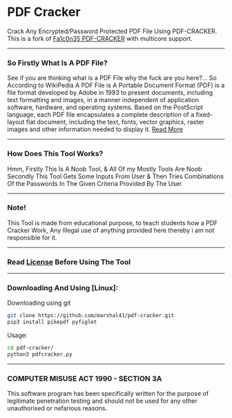 
# PDF Cracker
Crack Any Encrypted/Password Protected PDF File Using PDF-CRACKER. This is a fork of [Fa1c0n35 PDF-CRACKER](https://github.com/Fa1c0n35/pdf-cracker) with multicore support.

---
### So Firstly What Is A PDF File?
See if you are thinking what is a PDF File why the fuck are you here?...
So According to WikiPedia A PDF File is A Portable Document Format (PDF) is a file format developed by Adobe in 1993 to present documents, including text formatting and images, in a manner independent of application software, hardware, and operating systems. Based on the PostScript language, each PDF file encapsulates a complete description of a fixed-layout flat document, including the text, fonts, vector graphics, raster images and other information needed to display it. [Read More](https://en.wikipedia.org/wiki/PDF)

---
### How Does This Tool Works?
Hmm, Firstly This Is A Noob Tool, & All Of my Mostly Tools Are Noob
Secondly This Tool Gets Some Inputs From User & Then Tries Combinations Of the Passwords In The Given Criteria Provided By The User

---
### Note!
This Tool is made from educational purpose, to teach students how a PDF Cracker Work, Any Illegal use of anything provided here thereby i am not responsible for it.

---
### Read [License](LICENSE) Before Using The Tool

---
### Downloading And Using [Linux]:
Downloading using git
```bash
git clone https://github.com/marshal41/pdf-cracker.git
pip3 install pikepdf pyfiglet
```
Usage:
```bash
cd pdf-cracker/
python3 pdfcracker.py
```
---
### COMPUTER MISUSE ACT 1990 - SECTION 3A
This software program has been specifically written for the purpose of legitimate penetration testing and should not be used for any other unauthorised or nefarious reasons.

